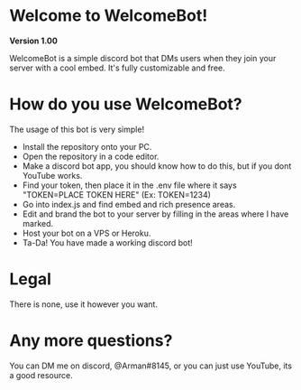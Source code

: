 # Welcome to WelcomeBot!

**Version 1.00**

WelcomeBot is a simple discord bot that DMs users when they join your server with a cool embed. It's fully customizable and free.

# How do you use WelcomeBot?

The usage of this bot is very simple!

- Install the repository onto your PC.
- Open the repository in a code editor.
- Make a discord bot app, you should know how to do this, but if you dont YouTube works.
- Find your token, then place it in the .env file where it says "TOKEN=PLACE TOKEN HERE" (Ex: TOKEN=1234)
- Go into index.js and find embed and rich presence areas.
- Edit and brand the bot to your server by filling in the areas where I have marked.
- Host your bot on a VPS or Heroku.
- Ta-Da! You have made a working discord bot!

# Legal

There is none, use it however you want.

# Any more questions?

You can DM me on discord, @Arman#8145, or you can just use YouTube, its a good resource.
